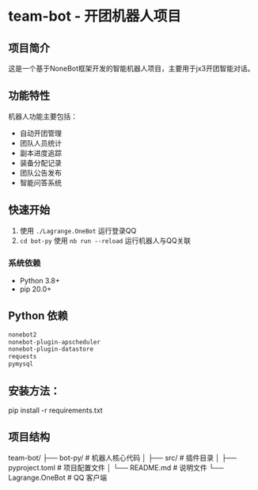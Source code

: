 # team-bot - 开团机器人项目

## 项目简介
这是一个基于NoneBot框架开发的智能机器人项目，主要用于jx3开团智能对话。

## 功能特性
机器人功能主要包括：
- 自动开团管理
- 团队人员统计
- 副本进度追踪
- 装备分配记录
- 团队公告发布
- 智能问答系统

## 快速开始

1. 使用 `./Lagrange.OneBot` 运行登录QQ
2. `cd bot-py` 使用 `nb run --reload` 运行机器人与QQ关联

### 系统依赖
- Python 3.8+
- pip 20.0+

## Python 依赖
```bash
nonebot2
nonebot-plugin-apscheduler
nonebot-plugin-datastore
requests
pymysql
```
## 安装方法：
pip install -r requirements.txt

## 项目结构
team-bot/
├── bot-py/              # 机器人核心代码
│   ├── src/            # 插件目录
│   ├── pyproject.toml  # 项目配置文件
│   └── README.md       # 说明文件
└── Lagrange.OneBot      # QQ 客户端
